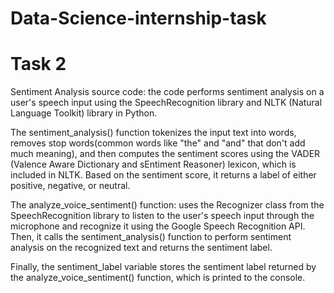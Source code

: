 # Data-Science-internship-task
# Task 2
Sentiment Analysis source code: the code performs sentiment analysis on a user's speech input using the SpeechRecognition library and NLTK (Natural Language Toolkit) library in Python.

The sentiment_analysis() function tokenizes the input text into words, removes stop words(common words like "the" and "and" that don't add much meaning), and then computes the sentiment scores using the VADER (Valence Aware Dictionary and sEntiment Reasoner) lexicon, which is included in NLTK. Based on the sentiment score, it returns a label of either positive, negative, or neutral.

The analyze_voice_sentiment() function: uses the Recognizer class from the SpeechRecognition library to listen to the user's speech input through the microphone and recognize it using the Google Speech Recognition API. Then, it calls the sentiment_analysis() function to perform sentiment analysis on the recognized text and returns the sentiment label.

Finally, the sentiment_label variable stores the sentiment label returned by the analyze_voice_sentiment() function, which is printed to the console.
